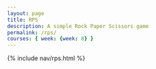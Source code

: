 ```yaml
---
layout: page
title: RPS
description: A simple Rock Paper Scissors game
permalink: /rps/
courses: { week: {week: 8} }
---
```


{% include nav/rps.html %}

<script src="https://utteranc.es/client.js"
        repo="YusufK-25/yusuf_2025"
        issue-term="title"
        label="blogpost-comment"
        theme="github-dark"
        crossorigin="anonymous"
        async>
</script>